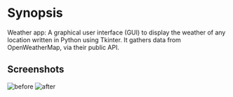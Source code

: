 # Synopsis

Weather app: A graphical user interface (GUI) to display the weather of any location written in Python using Tkinter. It gathers data from OpenWeatherMap, via their public API.

## Screenshots
![before](https://gyazo.com/060935f321d6aaeb3cd1a27847a0b03f)
![after](https://gyazo.com/6af50fb2962ec514bdaa5154870562dc)

